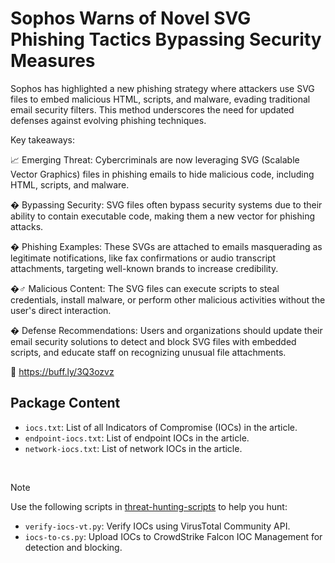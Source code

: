 # Sophos Warns of Novel SVG Phishing Tactics Bypassing Security Measures

Sophos has highlighted a new phishing strategy where attackers use SVG files to embed malicious HTML, scripts, and malware, evading traditional email security filters. This method underscores the need for updated defenses against evolving phishing techniques.

Key takeaways:

📈 Emerging Threat: Cybercriminals are now leveraging SVG (Scalable Vector Graphics) files in phishing emails to hide malicious code, including HTML, scripts, and malware.

� Bypassing Security: SVG files often bypass security systems due to their ability to contain executable code, making them a new vector for phishing attacks.

� Phishing Examples: These SVGs are attached to emails masquerading as legitimate notifications, like fax confirmations or audio transcript attachments, targeting well-known brands to increase credibility.

�️‍♂️ Malicious Content: The SVG files can execute scripts to steal credentials, install malware, or perform other malicious activities without the user's direct interaction.

�️ Defense Recommendations: Users and organizations should update their email security solutions to detect and block SVG files with embedded scripts, and educate staff on recognizing unusual file attachments.

🔗 https://buff.ly/3Q3ozvz

## Package Content

- `iocs.txt`: List of all Indicators of Compromise (IOCs) in the article.
- `endpoint-iocs.txt`: List of endpoint IOCs in the article.
- `network-iocs.txt`: List of network IOCs in the article.

<br>

> [!NOTE]
> Use the following scripts in [threat-hunting-scripts](../../threat-hunting-scripts/) to help you hunt:
>
> - `verify-iocs-vt.py`: Verify IOCs using VirusTotal Community API.
> - `iocs-to-cs.py`: Upload IOCs to CrowdStrike Falcon IOC Management for detection and blocking.
